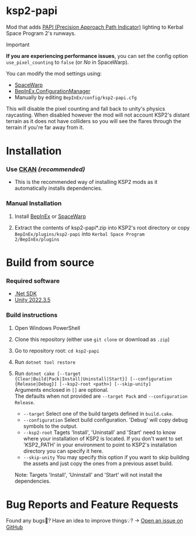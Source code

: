 ﻿# ksp2-papi

Mod that adds [PAPI (Precision Approach Path Indicator)](https://en.wikipedia.org/wiki/Precision_approach_path_indicator) lighting to Kerbal Space Program 2's runways.

> [!IMPORTANT]
> __If you are experiencing performance issues__, you can set the config option `use_pixel_counting` to `false` (or _No_ in SpaceWarp).
>   
> You can modify the mod settings using:
> * [SpaceWarp](https://github.com/SpaceWarpDev/SpaceWarp)
> * [BepInEx.ConfigurationManager](https://github.com/BepInEx/BepInEx.ConfigurationManager/blob/master/README.md)
> * Manually by editing `BepInEx/config/ksp2-papi.cfg`
>   
> This will disable the pixel counting and fall back to unity's physics raycasting. When disabled however the mod will not account KSP2's distant terrain as it does not have colliders so you will see the flares through the terrain if you're far away from it.

# Installation

### Use [CKAN](https://forum.kerbalspaceprogram.com/topic/197082-ckan-the-comprehensive-kerbal-archive-network-v1332-laplace-ksp-2-support/) _(recommended)_

* This is the recommended way of installing KSP2 mods as it automatically installs dependencies.

### Manual Installation

1. Install [BepInEx](https://docs.bepinex.dev/articles/user_guide/installation/index.html) or [SpaceWarp](https://github.com/SpaceWarpDev/SpaceWarp)

2. Extract the contents of ksp2-papi*.zip into KSP2's root directory or copy `BepInEx/plugins/ksp2-papi` into `Kerbal Space Program 2/BepInEx/plugins`

# Build from source

### Required software

* [.Net SDK](https://dotnet.microsoft.com/en-us/download)
* [Unity 2022.3.5](https://unity.com/releases/editor/archive)

### Build instructions

1. Open Windows PowerShell

2. Clone this repository (either use `git clone` or download as `.zip`)

3. Go to repository root: `cd ksp2-papi`

4. Run `dotnet tool restore`

5. Run `dotnet cake [--target {Clear|Build|Pack|Install|Uninstall|Start}] [--configuration {Release|Debug}] [--ksp2-root <path>] [--skip-unity]`  
   Arguments enclosed in `[]` are optional.  
   The defaults when not provided are `--target Pack` and  `--configuration Release`.

   * `--target` Select one of the build targets defined in `build.cake`.
   * `--configuration` Select build configuration. 'Debug' will copy debug symbols to the output.
   * `--ksp2-root` Tagets 'Install', 'Uninstall' and 'Start' need to know where your installation of KSP2 is located. If you don't want to set 'KSP2_PATH' in your environment to point to KSP2's installation directory you can specify it here.
   * `--skip-unity` You may specify this option if you want to skip building the assets and just copy the ones from a previous asset build.

   Note: Targets 'Install', 'Uninstall' and 'Start' will not install the dependencies.

# Bug Reports and Feature Requests

Found any bugs🦗? Have an idea to improve things💡? → [Open an issue on GitHub](https://github.com/Codenade/ksp2-papi/issues)
